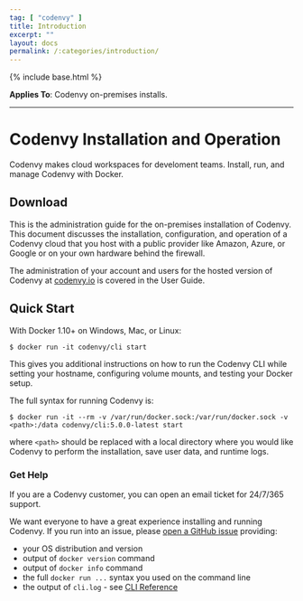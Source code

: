 ```yaml
---
tag: [ "codenvy" ]
title: Introduction
excerpt: ""
layout: docs
permalink: /:categories/introduction/
---
```

{% include base.html %}

**Applies To**: Codenvy on-premises installs.

---

# Codenvy Installation and Operation
Codenvy makes cloud workspaces for develoment teams. Install, run, and manage Codenvy with Docker.

## Download
This is the administration guide for the on-premises installation of Codenvy. This document discusses the installation, configuration, and operation of a Codenvy cloud that you host with a public provider like Amazon, Azure, or Google or on your own hardware behind the firewall.

The administration of your account and users for the hosted version of Codenvy at [codenvy.io](https://codenvy.io) is covered in the User Guide.

## Quick Start
With Docker 1.10+ on Windows, Mac, or Linux:

```
$ docker run -it codenvy/cli start
```

This gives you additional instructions on how to run the Codenvy CLI while setting your hostname, configuring volume mounts, and testing your Docker setup.

The full syntax for running Codenvy is:

```
$ docker run -it --rm -v /var/run/docker.sock:/var/run/docker.sock -v <path>:/data codenvy/cli:5.0.0-latest start
```

where `<path>` should be replaced with a local directory where you would like Codenvy to perform the installation, save user data, and runtime logs.

### Get Help
If you are a Codenvy customer, you can open an email ticket for 24/7/365 support.

We want everyone to have a great experience installing and running Codenvy. If you run into an issue, please [open a GitHub issue](http://github.com/codenvy/codenvy/issues) providing:

- your OS distribution and version
- output of `docker version` command
- output of `docker info` command
- the full `docker run ...` syntax you used on the command line
- the output of `cli.log` - see [CLI Reference]({{base}}{{site.links["admin-cli"]}})
